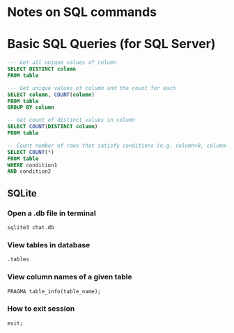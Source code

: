# Notes on SQL commands

# Basic SQL Queries (for SQL Server)

```sql
--- Get all unique values of column
SELECT DISTINCT column
FROM table

--- Get unique values of column and the count for each
SELECT column, COUNT(column)
FROM table
GROUP BY column

-- Get count of distinct values in column
SELECT COUNT(DISTINCT column)
FROM table

-- Count number of rows that satisfy conditions (e.g. column>0, column=10)
SELECT COUNT(*)
FROM table
WHERE condition1
AND condition2
```

## SQLite

### Open a .db file in terminal
`sqlite3 chat.db`

### View tables in database
`.tables`

### View column names of a given table
`PRAGMA table_info(table_name);`

### How to exit session
`exit;`